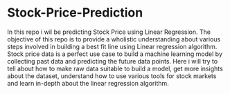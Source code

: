 # Stock-Price-Prediction

In this repo i wil be predicting Stock Price using Linear Regression. The objective of this repo is to provide a wholistic understanding about various steps involved in building a best fit line using Linear regression algorithm. Stock price data is a perfect use case to build a machine learning model by collecting past data and predicting the future data points. Here i will try to tell about how to make raw data suitable to build a model, get more insights about the dataset, understand how to use various tools for stock markets and learn in-depth about the linear regression algorithm.
